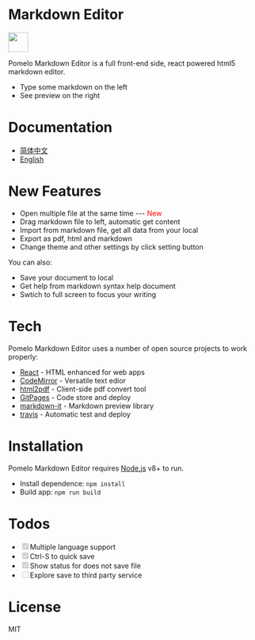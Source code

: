 # Markdown Editor

<img src="https://renhongl.github.io/images/logo.png" width="40px"/>

Pomelo Markdown Editor is a full front-end side, react powered html5 markdown editor.

- Type some markdown on the left
- See preview on the right

# Documentation

- [简体中文](https://github.com/renhongl/markdown-editor/blob/master/doc-zh.md)
- [English](https://github.com/renhongl/markdown-editor/blob/master/README.md)

# New Features

- Open multiple file at the same time --- <span style="color: red">New</span>
- Drag markdown file to left, automatic get content
- Import from markdown file, get all data from your local
- Export as pdf, html and markdown
- Change theme and other settings by click setting button

You can also:

- Save your document to local
- Get help from markdown syntax help document
- Swtich to full screen to focus your writing

# Tech

Pomelo Markdown Editor uses a number of open source projects to work properly:

- [React]() - HTML enhanced for web apps
- [CodeMirror]() - Versatile text edior
- [html2pdf]() - Client-side pdf convert tool
- [GitPages]() - Code store and deploy
- [markdown-it]() - Markdown preview library
- [travis]() - Automatic test and deploy

# Installation

Pomelo Markdown Editor requires [Node.js]() v8+ to run.

- Install dependence: `npm install`
- Build app: `npm run build`

# Todos

- <input type="checkbox" checked disabled/>Multiple language support
- <input type="checkbox" checked disabled/>Ctrl-S to quick save
- <input type="checkbox" checked disabled/>Show status for does not save file
- <input type="checkbox" disabled/>Explore save to third party service

# License

MIT

